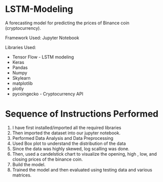 # LSTM-Modeling
A forecasting model for predicting the prices of Binance coin (cryptocurrency).

Framework Used: Jupyter Notebook

Libraries Used: 
* Tensor Flow - LSTM modeling
* Keras
* Pandas
* Numpy 
* Skylearn
* matplotlib
* plotly
* pycoingecko - Cryptocurrency API

# Sequence of Instructions Performed

1. I have first installed/imported all the required libraries
2. Then imported the dataset into our jupyter notebook.
3. Performed Data Analysis and Data Preprocessing
4. Used Box plot to understand the distribution of the data
5. Since the data was highly skewed, log scalling was done.
6. Then, used a candelstick chart to visualize the opening, high , low, and closing prices of the binance coin.
7. Build the model.
8. Trained the model and then evaluated using testing data and various matrices.
